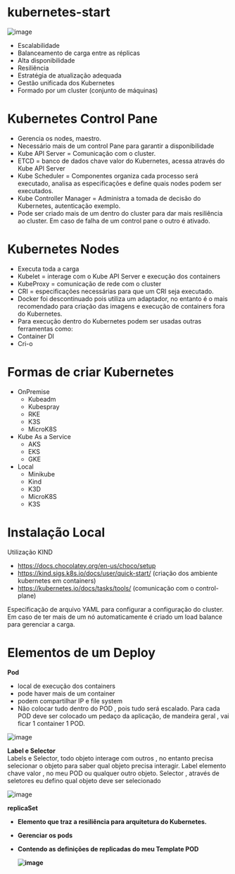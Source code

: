 # kubernetes-start

![image](https://user-images.githubusercontent.com/12244452/135544523-867a9838-81d3-4f9d-afb0-fe33c300b209.png)


- Escalabilidade
- Balanceamento de carga entre as réplicas
- Alta disponibilidade
- Resiliência
- Estratégia de atualização adequada
- Gestão unificada dos Kubernetes
- Formado por um cluster (conjunto de máquinas)

# Kubernetes Control Pane
- Gerencia os nodes, maestro.
- Necessário mais de um control Pane para garantir a disponibilidade
- Kube API Server = Comunicação com o cluster.
- ETCD = banco de dados chave valor do Kubernetes, acessa através do Kube API Server
- Kube Scheduler = Componentes organiza cada processo será executado, analisa as especificações e define quais nodes podem ser executados.
- Kube Controller Manager = Administra a tomada de decisão do Kubernetes, autenticação exemplo.
- Pode ser criado mais de um dentro do cluster para dar mais resiliência ao cluster. Em caso de falha de um control pane o outro é ativado.

# Kubernetes Nodes
- Executa toda a carga
- Kubelet = interage com o Kube API Server e execução dos containers
- KubeProxy = comunicação de rede com o cluster
- CRI = especificações necessárias para que um CRI seja executado.
- Docker foi descontinuado pois utiliza um adaptador, no entanto é o mais recomendado para criação das imagens e execução de containers fora do Kubernetes.
- Para execução dentro do Kubernetes podem ser usadas outras ferramentas como:
- Container DI
- Cri-o

# Formas de criar Kubernetes
- OnPremise
  - Kubeadm
  - Kubespray
  - RKE
  - K3S
  - MicroK8S
- Kube As a Service
  - AKS
  - EKS
  - GKE
- Local
  - Minikube
  - Kind
  - K3D
  - MicroK8S
  - K3S


# Instalação Local

Utilização KIND 
- https://docs.chocolatey.org/en-us/choco/setup
- https://kind.sigs.k8s.io/docs/user/quick-start/ (criação dos ambiente kubernetes em containers)
- https://kubernetes.io/docs/tasks/tools/   (comunicação com o control-plane)

Especificação de arquivo YAML para configurar a configuração do cluster. Em caso de ter mais de um nó automaticamente é criado um load balance para gerenciar a carga.

# Elementos de um Deploy 
<b>Pod </b>
- local de execução dos containers
- pode haver mais de um container
- podem compartilhar IP e file system
- Não colocar tudo dentro do POD , pois tudo será escalado. Para cada POD deve ser colocado um pedaço da aplicação, de mandeira geral , vai ficar 1 container 1 POD.

![image](https://user-images.githubusercontent.com/12244452/135544728-8ccc3c35-8303-4895-9631-4fe1d708e958.png)

<b> Label e Selector </b><br>
Labels e Selector, todo objeto interage com outros , no entanto precisa selecionar o objeto para saber qual objeto precisa interagir. Label elemento chave valor , no meu POD ou qualquer outro objeto. Selector , através de seletores eu defino qual objeto deve ser selecionado

![image](https://user-images.githubusercontent.com/12244452/135544774-d868b720-88eb-4c7f-b89f-65f447959a07.png)

<b> replicaSet <b> 

- Elemento que traz a resiliência para arquitetura do Kubernetes.
- Gerenciar os pods
- Contendo as definições de replicadas do meu Template POD
  
  ![image](https://user-images.githubusercontent.com/12244452/135544993-16a39a27-b7f7-48d3-9365-f4b2d31c95f6.png)

